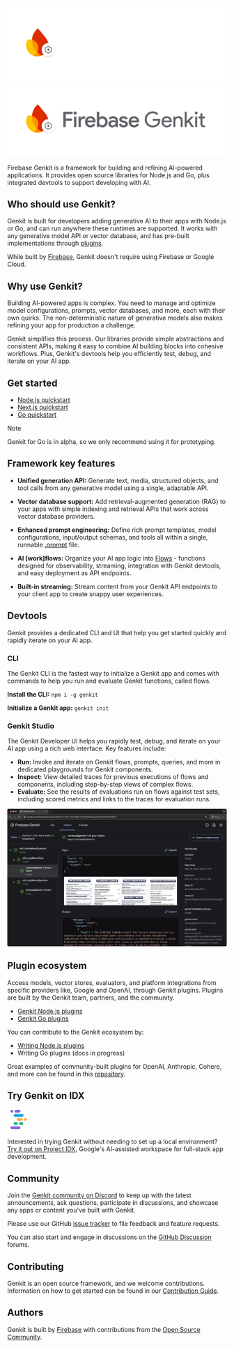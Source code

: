 ![Firebase Genkit logo](docs/resources/genkit-logo-dark.png#gh-dark-mode-only 'Firebase Genkit')
![Firebase Genkit logo](docs/resources/genkit-logo.png#gh-light-mode-only 'Firebase Genkit')

Firebase Genkit is a framework for building and refining AI-powered applications. It provides open source libraries for Node.js and Go, plus integrated devtools to support developing with AI.

## Who should use Genkit?

Genkit is built for developers adding generative AI to their apps with Node.js or Go, and can run anywhere these runtimes are supported. It works with any generative model API or vector database, and has pre-built implementations through [plugins](#plugin-ecosystem).

While built by [Firebase](https://firebase.google.com), Genkit doesn't require using Firebase or Google Cloud.

## Why use Genkit?

Building AI-powered apps is complex. You need to manage and optimize model configurations, prompts, vector databases, and more, each with their own quirks. The non-deterministic nature of generative models also makes refining your app for production a challenge.

Genkit simplifies this process. Our libraries provide simple abstractions and consistent APIs, making it easy to combine AI building blocks into cohesive workflows. Plus, Genkit's devtools help you efficiently test, debug, and iterate on your AI app.

## Get started

- [Node.js quickstart](https://firebase.google.com/docs/genkit/get-started)
- [Next.js quickstart](hhttps://firebase.google.com/docs/genkit/nextjs)
- [Go quickstart](https://firebase.google.com/docs/genkit-go/get-started-go)

> [!NOTE]
> Genkit for Go is in alpha, so we only recommend using it for prototyping.

## Framework key features

- **Unified generation API:** Generate text, media, structured objects, and tool calls from any generative model using a single, adaptable API.

- **Vector database support:** Add retrieval-augmented generation (RAG) to your apps with simple indexing and retrieval APIs that work across vector database providers.

- **Enhanced prompt engineering:** Define rich prompt templates, model configurations, input/output schemas, and tools all within a single, runnable [.prompt](https://firebase.google.com/docs/genkit/dotprompt) file.

- **AI [work]flows:** Organize your AI app logic into [Flows](https://firebase.google.com/docs/genkit/flows) - functions designed for observability, streaming, integration with Genkit devtools, and easy deployment as API endpoints.

- **Built-in streaming:** Stream content from your Genkit API endpoints to your client app to create snappy user experiences.

## Devtools

Genkit provides a dedicated CLI and UI that help you get started quickly and rapidly iterate on your AI app.

### CLI

The Genkit CLI is the fastest way to initialize a Genkit app and comes with commands to help you run and evaluate Genkit functions, called flows. 

**Install the CLI:** `npm i -g genkit`

**Initialize a Genkit app:** `genkit init`

### Genkit Studio

The Genkit Developer UI helps you rapidly test, debug, and iterate on your AI app using a rich web interface. Key features include:

- **Run:** Invoke and iterate on Genkit flows, prompts, queries, and more in dedicated playgrounds for Genkit components.
- **Inspect:** View detailed traces for previous executions of flows and components, including step-by-step views of complex flows.
- **Evaluate:** See the results of evaluations run on flows against test sets, including scored metrics and links to the traces for evaluation runs. 

<img src="docs/resources/readme-ui-traces-screenshot.png" width="700" alt="Screenshot of Genkit Developer UI showing traces">

## Plugin ecosystem

Access models, vector stores, evaluators, and platform integrations from specific providers like, Google and OpenAI, through Genkit plugins. Plugins are built by the Genkit team, partners, and the community.

- [Genkit Node.js plugins](https://www.npmjs.com/search?q=keywords:genkit-plugin)
- [Genkit Go plugins](https://pkg.go.dev/github.com/firebase/genkit/go#section-directories)

You can contribute to the Genkit ecosystem by:
- [Writing Node.js plugins](https://firebase.google.com/docs/genkit/plugin-authoring)
- Writing Go plugins (docs in progress)

Great examples of community-built plugins for OpenAI, Anthropic, Cohere, and more can be found in this [repository](https://github.com/TheFireCo/genkit-plugins).

## Try Genkit on IDX

<img src="docs/resources/idx-logo.png" width="50" alt="Project IDX logo">

Interested in trying Genkit without needing to set up a local environment? [Try it out on Project IDX](https://idx.google.com/new/genkit), Google's AI-assisted workspace for full-stack app development.

## Community

Join the [Genkit community on Discord](https://discord.gg/qXt5zzQKpc) to keep up with the latest announcements, ask questions, participate in discussions, and showcase any apps or content you've built with Genkit.

Please use our GitHub [issue tracker](https://github.com/firebase/genkit/issues) to file feedback and feature requests.

You can also start and engage in discussions on the [GitHub Discussion](https://github.com/firebase/genkit/discussions) forums.

## Contributing

Genkit is an open source framework, and we welcome contributions. Information on how to get started can be found in our [Contribution Guide](CONTRIBUTING.md).

## Authors

Genkit is built by [Firebase](https://firebase.google.com/products/genkit) with contributions from the [Open Source Community](https://github.com/firebase/genkit/graphs/contributors).